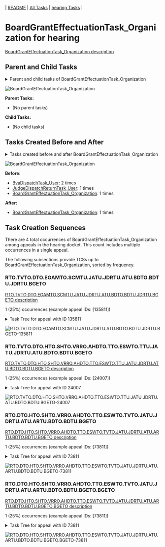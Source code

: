<!-- DO NOT EDIT THIS FILE.  This file is autogenerated. -->
| [README](../README.md) | [All Tasks](../alltasks.md) | [hearing Tasks](tasklist.md) |

# BoardGrantEffectuationTask_Organization for hearing

[BoardGrantEffectuationTask_Organization description](../descr/BoardGrantEffectuationTask_Organization.md)

## Parent and Child Tasks

<details><summary markdown='span'>Parent and child tasks of BoardGrantEffectuationTask_Organization
</summary>

```
digraph G {
rankdir=LR;
node [shape=box]

}
```
</details>

![BoardGrantEffectuationTask_Organization](dot/BoardGrantEffectuationTask_Organization-parentchild.dot.png)

**Parent Tasks:**

   * (No parent tasks)

**Child Tasks:**

   * (No child tasks)

## Tasks Created Before and After

<details><summary markdown='span'>Tasks created before and after BoardGrantEffectuationTask_Organization</summary>

```
digraph G {
rankdir=LR;

"BoardGrantEffectuationTask_Organization" -> "BoardGrantEffectuationTask_Organization" [label=1]
"BvaDispatchTask_User" -> "BoardGrantEffectuationTask_Organization" [label=2]
"JudgeDispatchReturnTask_User" -> "BoardGrantEffectuationTask_Organization" [label=1]
"BoardGrantEffectuationTask_Organization" -> "BoardGrantEffectuationTask_Organization" [label=1]
}
```
</details>

![BoardGrantEffectuationTask_Organization](dot/BoardGrantEffectuationTask_Organization.dot.png)

**Before:**

   * [BvaDispatchTask_User](BvaDispatchTask_User.md): 2 times
   * [JudgeDispatchReturnTask_User](JudgeDispatchReturnTask_User.md): 1 times
   * [BoardGrantEffectuationTask_Organization](BoardGrantEffectuationTask_Organization.md): 1 times

**After:**

   * [BoardGrantEffectuationTask_Organization](BoardGrantEffectuationTask_Organization.md): 1 times

## Task Creation Sequences

There are 4 total occurrences of BoardGrantEffectuationTask_Organization among appeals in the hearing docket.  This count includes multiple occurrences in a single appeal.

The following subsections provide TCSs up to BoardGrantEffectuationTask_Organization, sorted by frequency.

### RTO.TVTO.DTO.EOAMTO.SCMTU.JATU.JDRTU.ATU.BDTO.BDTU.JDRTU.BGETO

[RTO.TVTO.DTO.EOAMTO.SCMTU.JATU.JDRTU.ATU.BDTO.BDTU.JDRTU.BGETO description](../descr/RTO.TVTO.DTO.EOAMTO.SCMTU.JATU.JDRTU.ATU.BDTO.BDTU.JDRTU.BGETO.md)

1 (25%) occurrences (example appeal IDs: [135811])

<details><summary markdown='span'>Task Tree for appeal with ID 135811</summary>

```
@startuml
skinparam {
  ObjectBorderColor #555
  ObjectBorderThickness 0
  ObjectFontStyle bold
  ObjectFontSize 14
  ObjectAttributeFontColor #333
  ObjectAttributeFontSize 12
}
  object 0.RootTask #8dd3c7 {
Organization
}
  object 1.TrackVeteranTask #bebada {
Organization
}
  object 2.DistributionTask #ffffb3 {
Organization
}
  object 3.HearingTask #fb8072 {
Organization
}
  object 4.ScheduleHearingTask #80b1d3 {
Organization
}
  object 5.VeteranRecordRequest #ffed6f {
Organization
}
  object 6.EvidenceSubmissionWindowTask #fccde5 {
Organization
}
  object 7.EvidenceOrArgumentMailTask #ffffb3 {
Organization
}
  object 8.SpecialCaseMovementTask #8dd3c7 {
User
}
  object 9.JudgeAssignTask #ccebc5 {
User
}
  object 10.JudgeDecisionReviewTask #d9d9d9 {
User
}
  object 11.AttorneyTask #bc80bd {
User
}
  object 12.BvaDispatchTask #b3de69 {
Organization
}
  object 13.BvaDispatchTask #b3de69 {
User
}
  object 14.BvaDispatchTask #b3de69 {
User
}
  object 15.JudgeDispatchReturnTask #ffffb3 {
User
}
  object 16.BoardGrantEffectuationTask #80b1d3 {
Organization  <back:white>    </back>
}
0.RootTask -- 1.TrackVeteranTask
0.RootTask -- 2.DistributionTask
2.DistributionTask -- 3.HearingTask
3.HearingTask -- 4.ScheduleHearingTask
0.RootTask -- 5.VeteranRecordRequest
3.HearingTask -- 6.EvidenceSubmissionWindowTask
0.RootTask -- 7.EvidenceOrArgumentMailTask
2.DistributionTask -- 8.SpecialCaseMovementTask
0.RootTask -- 9.JudgeAssignTask
0.RootTask -- 10.JudgeDecisionReviewTask
10.JudgeDecisionReviewTask -- 11.AttorneyTask
0.RootTask -- 12.BvaDispatchTask
12.BvaDispatchTask -- 13.BvaDispatchTask
12.BvaDispatchTask -- 14.BvaDispatchTask
14.BvaDispatchTask -- 15.JudgeDispatchReturnTask
@enduml
```
</details>

![RTO.TVTO.DTO.EOAMTO.SCMTU.JATU.JDRTU.ATU.BDTO.BDTU.JDRTU.BGETO-135811](uml/RTO.TVTO.DTO.EOAMTO.SCMTU.JATU.JDRTU.ATU.BDTO.BDTU.JDRTU.BGETO-135811.png)

### RTO.TVTO.DTO.HTO.SHTO.VRRO.AHDTO.TTO.ESWTO.TTU.JATU.JDRTU.ATU.BDTO.BDTU.BGETO

[RTO.TVTO.DTO.HTO.SHTO.VRRO.AHDTO.TTO.ESWTO.TTU.JATU.JDRTU.ATU.BDTO.BDTU.BGETO description](../descr/RTO.TVTO.DTO.HTO.SHTO.VRRO.AHDTO.TTO.ESWTO.TTU.JATU.JDRTU.ATU.BDTO.BDTU.BGETO.md)

1 (25%) occurrences (example appeal IDs: [24007])

<details><summary markdown='span'>Task Tree for appeal with ID 24007</summary>

```
@startuml
skinparam {
  ObjectBorderColor #555
  ObjectBorderThickness 0
  ObjectFontStyle bold
  ObjectFontSize 14
  ObjectAttributeFontColor #333
  ObjectAttributeFontSize 12
}
  object 0.RootTask #8dd3c7 {
Organization
}
  object 1.TrackVeteranTask #bebada {
Organization
}
  object 2.DistributionTask #ffffb3 {
Organization
}
  object 3.HearingTask #fb8072 {
Organization
}
  object 4.ScheduleHearingTask #80b1d3 {
Organization
}
  object 5.VeteranRecordRequest #ffed6f {
Organization
}
  object 6.AssignHearingDispositionTask #8dd3c7 {
Organization
}
  object 7.TranscriptionTask #fb8072 {
Organization
}
  object 8.EvidenceSubmissionWindowTask #fccde5 {
Organization
}
  object 9.TranscriptionTask #fb8072 {
User
}
  object 10.JudgeAssignTask #ccebc5 {
User
}
  object 11.JudgeAssignTask #ccebc5 {
User
}
  object 12.JudgeDecisionReviewTask #d9d9d9 {
User
}
  object 13.AttorneyTask #bc80bd {
User
}
  object 14.BvaDispatchTask #b3de69 {
Organization
}
  object 15.BvaDispatchTask #b3de69 {
User
}
  object 16.BoardGrantEffectuationTask #80b1d3 {
Organization  <back:white>    </back>
}
0.RootTask -- 1.TrackVeteranTask
0.RootTask -- 2.DistributionTask
2.DistributionTask -- 3.HearingTask
3.HearingTask -- 4.ScheduleHearingTask
0.RootTask -- 5.VeteranRecordRequest
3.HearingTask -- 6.AssignHearingDispositionTask
6.AssignHearingDispositionTask -- 7.TranscriptionTask
6.AssignHearingDispositionTask -- 8.EvidenceSubmissionWindowTask
7.TranscriptionTask -- 9.TranscriptionTask
0.RootTask -- 10.JudgeAssignTask
0.RootTask -- 11.JudgeAssignTask
0.RootTask -- 12.JudgeDecisionReviewTask
12.JudgeDecisionReviewTask -- 13.AttorneyTask
0.RootTask -- 14.BvaDispatchTask
14.BvaDispatchTask -- 15.BvaDispatchTask
@enduml
```
</details>

![RTO.TVTO.DTO.HTO.SHTO.VRRO.AHDTO.TTO.ESWTO.TTU.JATU.JDRTU.ATU.BDTO.BDTU.BGETO-24007](uml/RTO.TVTO.DTO.HTO.SHTO.VRRO.AHDTO.TTO.ESWTO.TTU.JATU.JDRTU.ATU.BDTO.BDTU.BGETO-24007.png)

### RTO.DTO.HTO.SHTO.VRRO.AHDTO.TTO.ESWTO.TVTO.JATU.JDRTU.ATU.ARTU.BDTO.BDTU.BGETO

[RTO.DTO.HTO.SHTO.VRRO.AHDTO.TTO.ESWTO.TVTO.JATU.JDRTU.ATU.ARTU.BDTO.BDTU.BGETO description](../descr/RTO.DTO.HTO.SHTO.VRRO.AHDTO.TTO.ESWTO.TVTO.JATU.JDRTU.ATU.ARTU.BDTO.BDTU.BGETO.md)

1 (25%) occurrences (example appeal IDs: [73811])

<details><summary markdown='span'>Task Tree for appeal with ID 73811</summary>

```
@startuml
skinparam {
  ObjectBorderColor #555
  ObjectBorderThickness 0
  ObjectFontStyle bold
  ObjectFontSize 14
  ObjectAttributeFontColor #333
  ObjectAttributeFontSize 12
}
  object 0.RootTask #8dd3c7 {
Organization
}
  object 1.TrackVeteranTask #bebada {
Organization
}
  object 2.DistributionTask #ffffb3 {
Organization
}
  object 3.HearingTask #fb8072 {
Organization
}
  object 4.ScheduleHearingTask #80b1d3 {
Organization
}
  object 5.VeteranRecordRequest #ffed6f {
Organization
}
  object 6.HearingAdminActionVerifyAddressTask #ffed6f {
Organization
}
  object 7.AssignHearingDispositionTask #8dd3c7 {
Organization
}
  object 8.TranscriptionTask #fb8072 {
Organization
}
  object 9.EvidenceSubmissionWindowTask #fccde5 {
Organization
}
  object 10.TrackVeteranTask #bebada {
Organization
}
  object 11.JudgeAssignTask #ccebc5 {
User
}
  object 12.JudgeDecisionReviewTask #d9d9d9 {
User
}
  object 13.AttorneyTask #bc80bd {
User
}
  object 14.AttorneyRewriteTask #b3de69 {
User
}
  object 15.BvaDispatchTask #b3de69 {
Organization
}
  object 16.BvaDispatchTask #b3de69 {
User
}
  object 17.BoardGrantEffectuationTask #80b1d3 {
Organization  <back:white>    </back>
}
  object 18.BoardGrantEffectuationTask #80b1d3 {
Organization  <back:white>    </back>
}
0.RootTask -- 1.TrackVeteranTask
0.RootTask -- 2.DistributionTask
2.DistributionTask -- 3.HearingTask
3.HearingTask -- 4.ScheduleHearingTask
0.RootTask -- 5.VeteranRecordRequest
4.ScheduleHearingTask -- 6.HearingAdminActionVerifyAddressTask
3.HearingTask -- 7.AssignHearingDispositionTask
7.AssignHearingDispositionTask -- 8.TranscriptionTask
7.AssignHearingDispositionTask -- 9.EvidenceSubmissionWindowTask
0.RootTask -- 10.TrackVeteranTask
0.RootTask -- 11.JudgeAssignTask
0.RootTask -- 12.JudgeDecisionReviewTask
12.JudgeDecisionReviewTask -- 13.AttorneyTask
12.JudgeDecisionReviewTask -- 14.AttorneyRewriteTask
0.RootTask -- 15.BvaDispatchTask
15.BvaDispatchTask -- 16.BvaDispatchTask
@enduml
```
</details>

![RTO.DTO.HTO.SHTO.VRRO.AHDTO.TTO.ESWTO.TVTO.JATU.JDRTU.ATU.ARTU.BDTO.BDTU.BGETO-73811](uml/RTO.DTO.HTO.SHTO.VRRO.AHDTO.TTO.ESWTO.TVTO.JATU.JDRTU.ATU.ARTU.BDTO.BDTU.BGETO-73811.png)

### RTO.DTO.HTO.SHTO.VRRO.AHDTO.TTO.ESWTO.TVTO.JATU.JDRTU.ATU.ARTU.BDTO.BDTU.BGETO.BGETO

[RTO.DTO.HTO.SHTO.VRRO.AHDTO.TTO.ESWTO.TVTO.JATU.JDRTU.ATU.ARTU.BDTO.BDTU.BGETO.BGETO description](../descr/RTO.DTO.HTO.SHTO.VRRO.AHDTO.TTO.ESWTO.TVTO.JATU.JDRTU.ATU.ARTU.BDTO.BDTU.BGETO.BGETO.md)

1 (25%) occurrences (example appeal IDs: [73811])

<details><summary markdown='span'>Task Tree for appeal with ID 73811</summary>

```
@startuml
skinparam {
  ObjectBorderColor #555
  ObjectBorderThickness 0
  ObjectFontStyle bold
  ObjectFontSize 14
  ObjectAttributeFontColor #333
  ObjectAttributeFontSize 12
}
  object 0.RootTask #8dd3c7 {
Organization
}
  object 1.TrackVeteranTask #bebada {
Organization
}
  object 2.DistributionTask #ffffb3 {
Organization
}
  object 3.HearingTask #fb8072 {
Organization
}
  object 4.ScheduleHearingTask #80b1d3 {
Organization
}
  object 5.VeteranRecordRequest #ffed6f {
Organization
}
  object 6.HearingAdminActionVerifyAddressTask #ffed6f {
Organization
}
  object 7.AssignHearingDispositionTask #8dd3c7 {
Organization
}
  object 8.TranscriptionTask #fb8072 {
Organization
}
  object 9.EvidenceSubmissionWindowTask #fccde5 {
Organization
}
  object 10.TrackVeteranTask #bebada {
Organization
}
  object 11.JudgeAssignTask #ccebc5 {
User
}
  object 12.JudgeDecisionReviewTask #d9d9d9 {
User
}
  object 13.AttorneyTask #bc80bd {
User
}
  object 14.AttorneyRewriteTask #b3de69 {
User
}
  object 15.BvaDispatchTask #b3de69 {
Organization
}
  object 16.BvaDispatchTask #b3de69 {
User
}
  object 17.BoardGrantEffectuationTask #80b1d3 {
Organization  <back:white>    </back>
}
  object 18.BoardGrantEffectuationTask #80b1d3 {
Organization  <back:white>    </back>
}
0.RootTask -- 1.TrackVeteranTask
0.RootTask -- 2.DistributionTask
2.DistributionTask -- 3.HearingTask
3.HearingTask -- 4.ScheduleHearingTask
0.RootTask -- 5.VeteranRecordRequest
4.ScheduleHearingTask -- 6.HearingAdminActionVerifyAddressTask
3.HearingTask -- 7.AssignHearingDispositionTask
7.AssignHearingDispositionTask -- 8.TranscriptionTask
7.AssignHearingDispositionTask -- 9.EvidenceSubmissionWindowTask
0.RootTask -- 10.TrackVeteranTask
0.RootTask -- 11.JudgeAssignTask
0.RootTask -- 12.JudgeDecisionReviewTask
12.JudgeDecisionReviewTask -- 13.AttorneyTask
12.JudgeDecisionReviewTask -- 14.AttorneyRewriteTask
0.RootTask -- 15.BvaDispatchTask
15.BvaDispatchTask -- 16.BvaDispatchTask
@enduml
```
</details>

![RTO.DTO.HTO.SHTO.VRRO.AHDTO.TTO.ESWTO.TVTO.JATU.JDRTU.ATU.ARTU.BDTO.BDTU.BGETO.BGETO-73811](uml/RTO.DTO.HTO.SHTO.VRRO.AHDTO.TTO.ESWTO.TVTO.JATU.JDRTU.ATU.ARTU.BDTO.BDTU.BGETO.BGETO-73811.png)

